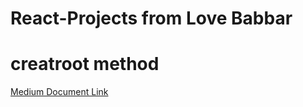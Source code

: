 # React-Projects from Love Babbar

# creatroot method
[Medium Document Link](https://medium.com/@Roshan-jha/virtual-dom-fibre-and-reconciliation-1d53e4ce673f)
